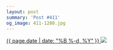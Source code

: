 ```yaml
---
layout: post
summary: 'Post #411'
og_image: 411-1280.jpg
---
```


<p>
 <time>
  <a href="/411">
   {{ page.date | date: "%B %-d, %Y" }}
  </a>
 </time>
 <a href="/411">
  <img data-taken="6/2/2015" sizes="(min-width: 700px) 50vw, calc(100vw - 2rem)" src="{{ site.assets_url }}/411-640.jpg" srcset="{{ site.assets_url }}/411-1280.jpg 1280w, {{ site.assets_url }}/411-960.jpg 960w, {{ site.assets_url }}/411-640.jpg 640w, {{ site.assets_url }}/411-320.jpg 320w"/>
 </a>
</p>
